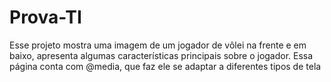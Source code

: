 # Prova-TI
Esse projeto mostra uma imagem de um jogador de vôlei na frente e em baixo, apresenta algumas 
características principais sobre o jogador. Essa página conta com @media, que faz ele se adaptar a diferentes tipos de tela
